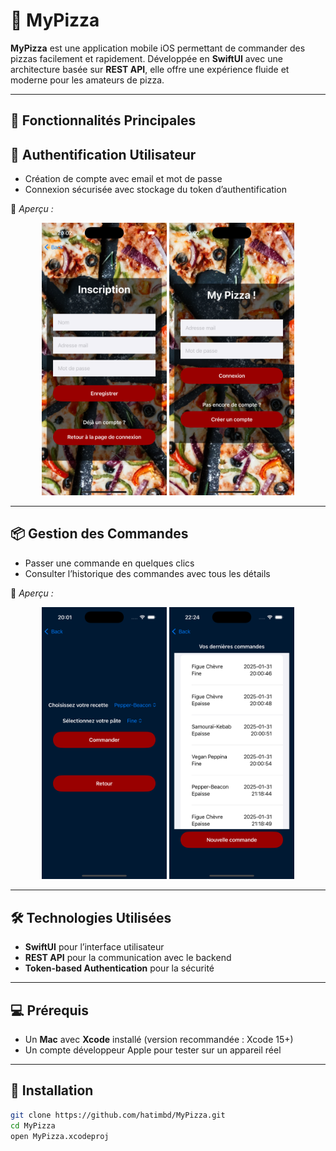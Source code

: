 # 🍕 MyPizza

**MyPizza** est une application mobile iOS permettant de commander des pizzas facilement et rapidement. Développée en **SwiftUI** avec une architecture basée sur **REST API**, elle offre une expérience fluide et moderne pour les amateurs de pizza.

---

## 🚀 Fonctionnalités Principales

## 🔐 Authentification Utilisateur

- Création de compte avec email et mot de passe  
- Connexion sécurisée avec stockage du token d’authentification

📸 *Aperçu :*

<p align="center">
  <img src="screenshots/signup.png" alt="Signup Screenshot" width="200"/>
  <img src="screenshots/login.png" alt="Login Screenshot" width="200"/>
</p>

---

## 📦 Gestion des Commandes

- Passer une commande en quelques clics  
- Consulter l’historique des commandes avec tous les détails

📸 *Aperçu :*

<p align="center">
  <img src="screenshots/order.png" alt="Order Screenshot" width="200"/>
  <img src="screenshots/history.png" alt="History Screenshot" width="200"/>
</p>

---

## 🛠️ Technologies Utilisées

- **SwiftUI** pour l’interface utilisateur
- **REST API** pour la communication avec le backend
- **Token-based Authentication** pour la sécurité

---

## 💻 Prérequis

- Un **Mac** avec **Xcode** installé (version recommandée : Xcode 15+)
- Un compte développeur Apple pour tester sur un appareil réel

---

## 📁 Installation

```bash
git clone https://github.com/hatimbd/MyPizza.git
cd MyPizza
open MyPizza.xcodeproj

